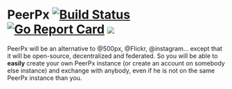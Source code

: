 # PeerPx [![Build Status](https://travis-ci.org/peerpx/peerpx.svg?branch=master)](https://travis-ci.org/peerpx/peerpx) [![Go Report Card](https://goreportcard.com/badge/github.com/peerpx/peerpx)](https://goreportcard.com/report/github.com/peerpx/peerpx) [![](https://tokei.rs/b1/github/peerpx/peerpx)](https://tokei.rs/b1/github/peerpx/peerpx)

PeerPx will be an alternative to @500px, @Flickr, @instagram... except that it will be open-source, decentralized and federated. 
So you will be able to **easily** create your own PeerPx instance (or create an account on somebody else instance) and exchange with anybody, even if he is not on the same PeerPx instance than you.